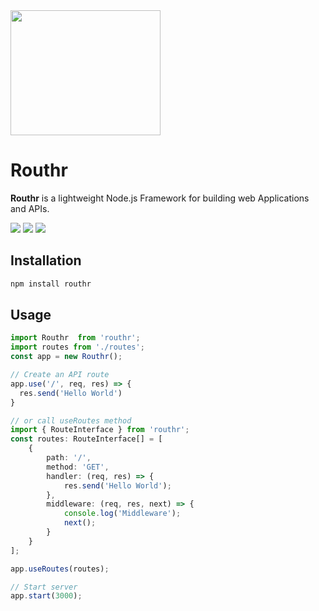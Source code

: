 <img src="https://ik.imagekit.io/serverguyken/4CCB3318-632C-4C7B-8612-E4D9F24844D7_S-A3z03OT.jpeg?ik-sdk-version=javascript-1.4.3&updatedAt=1666853721471" width="240" height="200"/>

# Routhr

**Routhr** is a lightweight Node.js Framework for building web Applications and APIs.

<img src="https://img.shields.io/npm/v/routhr?style=for-the-badge"/> <img src="https://img.shields.io/npm/dt/routhr?style=for-the-badge"/> <img src="https://img.shields.io/github/checks-status/serverguyken/routhr/main?style=for-the-badge"/> 

## Installation

```bash
npm install routhr
```
## Usage

```ts
import Routhr  from 'routhr';
import routes from './routes';
const app = new Routhr();

// Create an API route
app.use('/', req, res) => {
  res.send('Hello World')
}

// or call useRoutes method
import { RouteInterface } from 'routhr';
const routes: RouteInterface[] = [
    {
        path: '/',
        method: 'GET',
        handler: (req, res) => {
            res.send('Hello World');
        },
        middleware: (req, res, next) => {
            console.log('Middleware');
            next();
        }
    }
];

app.useRoutes(routes); 

// Start server
app.start(3000);
```

